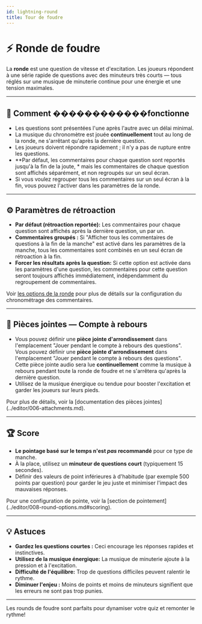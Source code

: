 ```yaml
---
id: lightning-round
title: Tour de foudre
---
```


# ⚡ Ronde de foudre

La **ronde** est une question de vitesse et d'excitation. Les joueurs répondent à une série rapide de questions avec des minuteurs très courts — tous réglés sur une musique de minuterie continue pour une énergie et une tension maximales.

---

## 📝 Comment ������������fonctionne

- Les questions sont présentées l'une après l'autre avec un délai minimal.
- La musique du chronomètre est jouée **continuellement** tout au long de la ronde, ne s'arrêtant qu'après la dernière question.
- Les joueurs doivent répondre rapidement ; il n'y a pas de rupture entre les questions.
- \*\*Par défaut, les commentaires pour chaque question sont reportés jusqu'à la fin de la joute, \* mais les commentaires de chaque question sont affichés séparément, et non regroupés sur un seul écran.
- Si vous voulez regrouper tous les commentaires sur un seul écran à la fin, vous pouvez l'activer dans les paramètres de la ronde.

---

## ⚙️ Paramètres de rétroaction

- **Par défaut (rétroaction reportée):** Les commentaires pour chaque question sont affichés après la dernière question, un par un.
- **Commentaires groupés :** Si "Afficher tous les commentaires de questions à la fin de la manche" est activé dans les paramètres de la manche, tous les commentaires sont combinés en un seul écran de rétroaction à la fin.
- **Forcer les résultats après la question:** Si cette option est activée dans les paramètres d'une question, les commentaires pour cette question seront toujours affichés immédiatement, indépendamment du regroupement de commentaires.

Voir [les options de la ronde](../editor/008-round-options.md) pour plus de détails sur la configuration du chronométrage des commentaires.

---

## 🎵 Pièces jointes — Compte à rebours

- Vous pouvez définir une **pièce jointe d'arrondissement** dans l'emplacement "Jouer pendant le compte à rebours des questions".\
  Vous pouvez définir une **pièce jointe d'arrondissement** dans l'emplacement "Jouer pendant le compte à rebours des questions".\
  Cette pièce jointe audio sera lue **continuellement** comme la musique à rebours pendant toute la ronde de foudre et ne s'arrêtera qu'après la dernière question.
- Utilisez de la musique énergique ou tendue pour booster l'excitation et garder les joueurs sur leurs pieds.

Pour plus de détails, voir la [documentation des pièces jointes] (../editor/006-attachments.md).

---

## 🏆 Score

- **Le pointage basé sur le temps n'est _pas_ recommandé** pour ce type de manche.
- À la place, utilisez un **minuteur de questions court** (typiquement 15 secondes).
- Définir des valeurs de point inférieures à d'habitude (par exemple 500 points par question) pour garder le jeu juste et minimiser l'impact des mauvaises réponses.

Pour une configuration de pointe, voir la [section de pointement] (../editor/008-round-options.md#scoring).

---

## 💡 Astuces

- **Gardez les questions courtes :** Ceci encourage les réponses rapides et instinctives.
- **Utilisez de la musique énergique:** La musique de minuterie ajoute à la pression et à l'excitation.
- **Difficulté de l'équilibre:** Trop de questions difficiles peuvent ralentir le rythme.
- **Diminuer l'enjeu :** Moins de points et moins de minuteurs signifient que les erreurs ne sont pas trop punies.

---

Les rounds de foudre sont parfaits pour dynamiser votre quiz et remonter le rythme!
